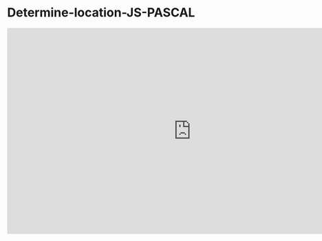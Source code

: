 # Determine-location-JS-PASCAL

<iframe width="854" height="480" src="https://www.youtube.com/embed/WHgicyx4K5o" frameborder="0" allowfullscreen></iframe>
